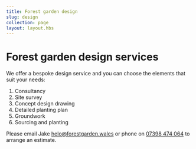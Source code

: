 ```yaml
---
title: Forest garden design
slug: design
collection: page
layout: layout.hbs
---
```


# Forest garden design services

We offer a bespoke design service and you can choose the elements that suit your needs:

1. Consultancy
2. Site survey
3. Concept design drawing
4. Detailed planting plan
5. Groundwork
6. Sourcing and planting

Please email Jake [helo@forestgarden.wales](mailto:helo@forestgarden.wales) or phone on [07398 474 064](tel:+447398474064) to arrange an estimate.
